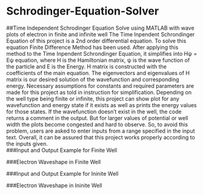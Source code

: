 # Schrodinger-Equation-Solver
##Time Independent Schrodinger Equation Solve using MATLAB with wave plots of electron in finite and infinite well
The Time Inpendent Schrondinger Equation of this project is a 2nd order differential equation. To solve this equation Finite Difference Method has been used. After applying this method to the Time Inpendent Schrondinger Equation, it simplifies into Hψ = Eψ equation, where H is the Hamiltonian matrix, ψ is the wave function of the particle and E is the Energy. H matrix is constructed with the coefficients of the main equation. The eigenvectors and eigenvalues of H matrix is our desired 
solution of the wavefunction and corresponding energy. Necessary assumptions for constants and required parameters are made for this project as told in instruction for simplification. Depending on the well type being finite or infinite, this project can show plot for any wavefunction and energy state if it exists as well as prints the energy values for those states. If the wavefunction doesn’t exist in the well, the code returns a comment in the output. But for larger values of potential 
or well width the plots become congested and hard to observe. So, to avoid this problem, users are asked to enter inputs from a range specified in the input text. Overall, it can be assured that this project works properly according to the inputs given.                                                                                          
###Input and Output Example for Finite Well


###Electron Waveshape in Finite Well


###Input and Output Example for Ininite Well


###Electron Waveshape in Ininite Well
